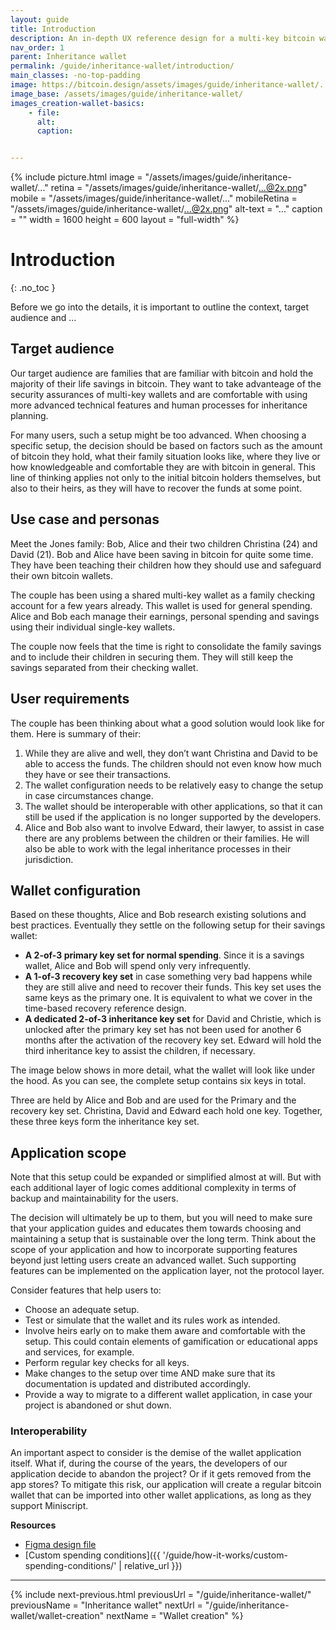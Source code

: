 ```yaml
---
layout: guide
title: Introduction
description: An in-depth UX reference design for a multi-key bitcoin wallet with inheritance features designed for families.
nav_order: 1
parent: Inheritance wallet
permalink: /guide/inheritance-wallet/introduction/
main_classes: -no-top-padding
image: https://bitcoin.design/assets/images/guide/inheritance-wallet/...
image_base: /assets/images/guide/inheritance-wallet/
images_creation-wallet-basics:
    - file: 
      alt: 
      caption: 


---
```


<!--

Editor's notes

This page covers ....  

Illustration sources

https://www.figma.com/file/h5GP5v5dYfpXXfEUXf6nvC/Family-inheritance-wallet?type=design&node-id=5542%3A2119&mode=design&t=sBtcvrDzb8MPtWaK-1

-->

{% include picture.html
   image = "/assets/images/guide/inheritance-wallet/..."
   retina = "/assets/images/guide/inheritance-wallet/...@2x.png"
   mobile = "/assets/images/guide/inheritance-wallet/..."
   mobileRetina = "/assets/images/guide/inheritance-wallet/...@2x.png"
   alt-text = "..."
   caption = ""
   width = 1600
   height = 600
   layout = "full-width"
%}

# Introduction 
{: .no_toc }

Before we go into the details, it is important to outline the context, target audience and ... 

## Target audience
Our target audience are families that are familiar with bitcoin and hold the majority of their life savings in bitcoin. They want to take advanteage of the security assurances of multi-key wallets and are comfortable with using more advanced technical features and human processes for inheritance planning.  

For many users, such a setup might be too advanced. When choosing a specific setup, the decision should be based on factors such as the amount of bitcoin they hold, what their family situation looks like, where they live or how knowledgeable and comfortable they are with bitcoin in general. This line of thinking applies not only to the initial bitcoin holders themselves, but also to their heirs, as they will have to recover the funds at some point.

## Use case and personas
Meet the Jones family: Bob, Alice and their two children Christina (24) and David (21). Bob and Alice have been saving in bitcoin for quite some time. They have been teaching their children how they should use and safeguard their own bitcoin wallets. 

The couple has been using a shared multi-key wallet as a family checking account for a few years already. This wallet is used for general spending. Alice and Bob each manage their earnings, personal spending and savings using their individual single-key wallets. 

The couple now feels that the time is right to consolidate the family savings and to include their children in securing them. They will still keep the savings separated from their checking wallet.

## User requirements
The couple has been thinking about what a good solution would look like for them. Here is summary of their:

1. While they are alive and well, they don’t want Christina and David to be able to access the funds. The children should not even know how much they have or see their transactions.
2. The wallet configuration needs to be relatively easy to change the setup in case circumstances change.
3. The wallet should be interoperable with other applications, so that it can still be used if the application is no longer supported by the developers.
4. Alice and Bob also want to involve Edward, their lawyer, to assist in case there are any problems between the children or their families. He will also be able to work with the legal inheritance processes in their jurisdiction.

## Wallet configuration
Based on these thoughts, Alice and Bob research existing solutions and best practices. Eventually they settle on the following setup for their savings wallet:
- **A 2-of-3 primary key set for normal spending**. Since it is a savings wallet, Alice and Bob will spend only very infrequently.
- **A 1-of-3 recovery key set** in case something very bad happens while they are still alive and need to recover their funds. This key set uses the same keys as the primary one. It is equivalent to what we cover in the time-based recovery reference design.
- **A dedicated 2-of-3 inheritance key set** for David and Christie, which is unlocked after the primary key set has not been used for another 6 months after the activation of the recovery key set. Edward will hold the third inheritance key to assist the children, if necessary.

The image below shows in more detail, what the wallet will look like under the hood. As you can see, the complete setup contains six keys in total. 

Three are held by Alice and Bob and are used for the Primary and the recovery key set. Christina, David and Edward each hold one key. Together, these three keys form the inheritance key set.

## Application scope
Note that this setup could be expanded or simplified almost at will. But with each additional layer of logic comes additional complexity in terms of backup and maintainability for the users. 

The decision will ultimately be up to them, but you will need to make sure that your application guides and educates them towards choosing and maintaining a setup that is sustainable over the long term. Think about the scope of your application and how to incorporate supporting features beyond just letting users create an advanced wallet. Such supporting features can be implemented on the application layer, not the protocol layer.

Consider features that help users to:

- Choose an adequate setup.
- Test or simulate that the wallet and its rules work as intended.
- Involve heirs early on to make them aware and comfortable with the setup. This could contain elements of gamification or educational apps and services, for example. 
- Perform regular key checks for all keys. 
- Make changes to the setup over time AND make sure that its documentation is updated and distributed accordingly.
- Provide a way to migrate to a different wallet application, in case your project is abandoned or shut down.

### Interoperability

An important aspect to consider is the demise of the wallet application itself. What if, during the course of the years, the developers of our application decide to abandon the project? Or if it gets removed from the app stores? To mitigate this risk, our application will create a regular bitcoin wallet that can be imported into other wallet applications, as long as they support Miniscript. 


**Resources**
- [Figma design file](https://www.figma.com/file/h5GP5v5dYfpXXfEUXf6nvC/Family-inheritance-wallet?type=design&node-id=5542%3A2119&mode=design&t=sBtcvrDzb8MPtWaK-1)
- [Custom spending conditions]({{ '/guide/how-it-works/custom-spending-conditions/' | relative_url }})

---

{% include next-previous.html
   previousUrl = "/guide/inheritance-wallet/"
   previousName = "Inheritance wallet"
   nextUrl = "/guide/inheritance-wallet/wallet-creation"
   nextName = "Wallet creation"
%}
